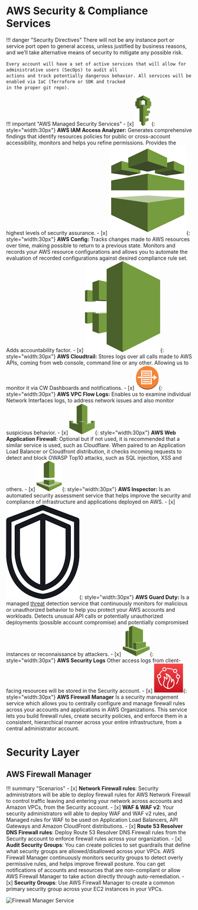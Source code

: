 # AWS Security & Compliance Services

!!! danger "Security Directives"
    There will not be any instance port or service port open to general access, unless justified by business reasons, 
    and we’ll take alternative means of security to mitigate any possible risk.
    
    Every account will have a set of active services that will allow for administrative users (SecOps) to audit all 
    actions and track potentially dangerous behavior. All services will be enabled via IaC (Terraform or SDK and tracked
    in the proper git repo).

!!! important "AWS Managed Security Services"
    - [x] ![aws-service](../../../assets/images/icons/aws-emojipack/SecurityIdentityCompliance_IAM.png){: style="width:30px"}
        **AWS IAM Access Analyzer:** Generates comprehensive findings that identify resources policies for public or 
        cross-account accessibility, monitors and helps you refine permissions. Provides the highest levels of security assurance.
    - [x] ![aws-service](../../../assets/images/icons/aws-emojipack/SecurityIdentityCompliance_Config.png){: style="width:30px"}
        **AWS Config:** Tracks changes made to AWS resources over time, making possible to return to a previous state.
         Monitors and records your AWS resource configurations and allows you to automate the evaluation of recorded
          configurations against desired compliance rule set. Adds accountability factor.
    - [x] ![aws-service](../../../assets/images/icons/aws-emojipack/SecurityIdentityCompliance_CloudTrail.png){: style="width:30px"}
        **AWS Cloudtrail:** Stores logs over all calls made to AWS APIs, coming from web console, command line or any
         other. Allowing us to monitor it via CW Dashboards and notifications.
    - [x] ![aws-service](../../../assets/images/icons/aws-emojipack/NetworkingContentDelivery_AmazonVPC_flowlogs.png){: style="width:30px"}
        **AWS VPC Flow Logs:** Enables us to examine individual Network Interfaces logs, to address network issues and
         also monitor suspicious behavior.
    - [x] ![aws-service](../../../assets/images/icons/aws-emojipack/SecurityIdentityCompliance_AWSWAF.png){: style="width:30px"}
        **AWS Web Application Firewall:** Optional but if not used, it is recommended that a similar service is used,
         such as Cloudflare. When paired to an Application Load Balancer or Cloudfront distribution, it checks incoming
          requests to detect and block OWASP Top10 attacks, such as SQL injection, XSS and others. 
    - [x] ![aws-service](../../../assets/images/icons/aws-emojipack/SecurityIdentityCompliance_AmazonInspector.png){: style="width:30px"} 
        **AWS Inspector:**  Is an automated security assessment service that helps improve the security and compliance
         of infrastructure and applications deployed on AWS. 
    - [x] ![aws-service](../../../assets/images/icons/aws-emojipack/SecurityIdentityCompliance_AmazonGuardDuty.png){: style="width:30px"}
        **AWS Guard Duty:** Is a managed [threat](https://youtu.be/czsuZXQvD8E?t=947) detection service that
         continuously monitors for malicious or unauthorized behavior to help you protect your AWS accounts and
          workloads. Detects unusual API calls or potentially unauthorized deployments (possible account compromise)
           and potentially compromised instances or reconnaissance by attackers.
    - [x] ![aws-service](../../../assets/images/icons/aws-emojipack/ManagementTools_AmazonCloudWatch.png){: style="width:30px"}
        **AWS Security Logs** Other access logs from client-facing resources will be stored in the Security account.
    - [x] ![aws-service](../../../assets/images/icons/aws-emojipack/AWS_Firewall_Manager.png){: style="width:30px"}
        **AWS Firewall Manager** Is a security management service which allows you to centrally configure and manage firewall rules across your accounts and applications in AWS Organizations. This service lets you build firewall rules, create security policies, and enforce them in a consistent, hierarchical manner across your entire infrastructure, from a central administrator account.

# Security Layer

## AWS Firewall Manager

!!! summary "Scenarios"
    - [x] **Network Firewall rules**: Security administrators will be able to deploy firewall rules for AWS Network Firewall to control traffic leaving and entering your network across accounts and Amazon VPCs, from the Security account.
    - [x] **WAF & WAF v2**: Your security administrators will able to deploy WAF and WAF v2 rules, and Managed rules for WAF to be used on Application Load Balancers, API Gateways and Amazon CloudFront distributions.
    - [x] **Route 53 Resolver DNS Firewall rules**: Deploy Route 53 Resolver DNS Firewall rules from the Security account to enforce firewall rules across your organization.
    - [x] **Audit Security Groups**: You can create policies to set guardrails that define what security groups are allowed/disallowed across your VPCs. AWS Firewall Manager continuously monitors security groups to detect overly permissive rules, and helps improve firewall posture. You can get notifications of accounts and resources that are non-compliant or allow AWS Firewall Manager to take action directly through auto-remediation.
    - [x] **Security Groups**: Use AWS Firewall Manager to create a common primary security group across your EC2 instances in your VPCs.

![Firewall Manager Service](../../assets/images/diagrams/aws-fms.png)
